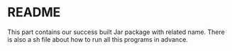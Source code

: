 # README

This part contains our success built Jar package with related name. There is also a sh file about how to run all this programs in advance.
